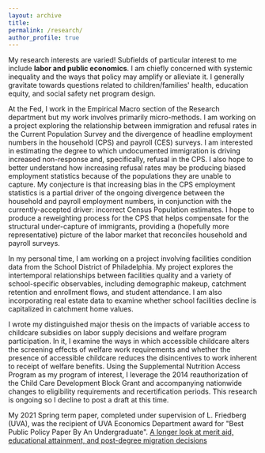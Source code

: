 ```yaml
---
layout: archive
title: 
permalink: /research/
author_profile: true
---
```


My research interests are varied! Subfields of particular interest to me include <b> labor and public economics</b>. I am chiefly concerned with systemic inequality and the ways that policy may amplify or alleviate it. I generally gravitate towards questions related to children/families' health, education equity, and social safety net program design. 

At the Fed, I work in the Empirical Macro section of the Research department but my work involves primarily micro-methods. I am working on a project exploring the relationship between immigration and refusal rates in the Current Population Survey and the divergence of headline employment numbers in the household (CPS) and payroll (CES) surveys. I am interested in estimating the degree to which undocumented immigration is driving increased non-response and, specifically, refusal in the CPS. I also hope to better understand how increasing refusal rates may be producing biased employment statistics because of the populations they are unable to capture. My conjecture is that increasing bias in the CPS employment statistics is a partial driver of the ongoing divergence between the household and payroll employment numbers, in conjunction with the currently-accepted driver: incorrect Census Population estimates. I hope to produce a reweighting process for the CPS that helps compensate for the structural under-capture of immigrants, providing a (hopefully more representative) picture of the labor market that reconciles household and payroll surveys. 

In my personal time, I am working on a project involving facilities condition data from the School District of Philadelphia. My project explores the intertemporal relationships between facilities quality and a variety of school-specific observables, including demographic makeup, catchment retention and enrollment flows, and student attendance. I am also incorporating real estate data to examine whether school facilities decline is capitalized in catchment home values.

I wrote my distinguished major thesis on the impacts of variable access to childcare subsidies on labor supply decisions and welfare program participation. In it, I examine the ways in which accessible childcare alters the screening effects of welfare work requirements and whether the presence of accessible childcare reduces the disincentives to work inherent to receipt of welfare benefits. Using the Supplemental Nutrition Access Program as my program of interest, I leverage the 2014 reauthorization of the Child Care Development Block Grant and accompanying nationwide changes to eligibility requirements and recertification periods. This research is ongoing so I decline to post a draft at this time. 


My 2021 Spring term paper, completed under supervision of L. Friedberg (UVA), was the recipient of UVA Economics Department award for "Best Public Policy Paper By An Undergraduate".
 [A longer look at merit aid, educational attainment, and post-degree migration decisions](https://github.com/meperryviola/meperryviola.github.io/blob/f542f78912366d2e1b927dfe9d1833e558be5533/perry_4880_paper.fld/perry_4880_paper%20copy.docx)
